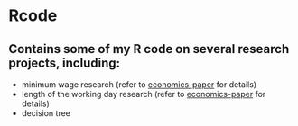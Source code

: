 # Rcode

## Contains some of my R code on several research projects, including:
* minimum wage research (refer to [economics-paper](https://github.com/ruilinch/economics-paper) for details)
* length of the working day research (refer to [economics-paper](https://github.com/ruilinch/economics-paper) for details)
* decision tree
